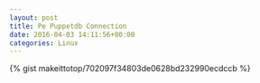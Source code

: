 ```yaml
---
layout: post                                                                                                              
title: Pe Puppetdb Connection                                                                                                                       
date: 2016-04-03 14:11:56+00:00                                                                                                                        
categories: Linux                                                                                                                
---                                                                                                                              
```


{% gist makeittotop/702097f34803de0628bd232990ecdccb %}                                                                                                           

